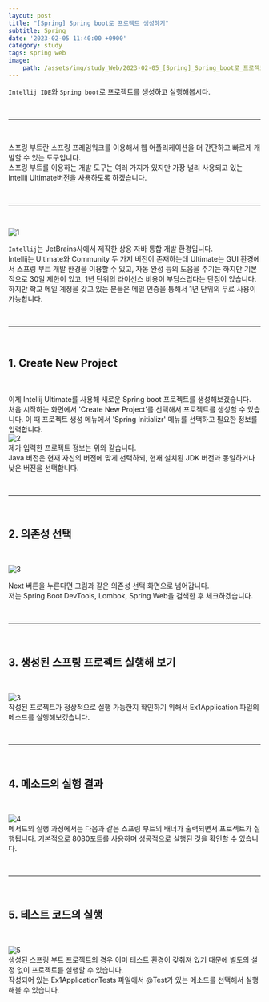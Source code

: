 ```yaml
---
layout: post
title: "[Spring] Spring boot로 프로젝트 생성하기"
subtitle: Spring
date: '2023-02-05 11:40:00 +0900'
category: study
tags: spring web
image:
    path: /assets/img/study_Web/2023-02-05_[Spring]_Spring_boot로_프로젝트_생성하기/logo.png
---
```


`Intellij IDE`와 `Spring boot`로 프로젝트를 생성하고 실행해봅시다.

<br>
<hr/>
<br>

스프링 부트란 스프링 프레임워크를 이용해서 웹 어플리케이션을 더 간단하고 빠르게 개발할 수 있는 도구입니다.<br>
스프링 부트를 이용하는 개발 도구는 여러 가지가 있지만 가장 널리 사용되고 있는 Intellij Ultimate버전을 사용하도록 하겠습니다.

<br>
<hr/>
<br>

![1](/assets/img/study_Web/2023-02-05_[Spring]_Spring_boot로_프로젝트_생성하기/intellij.png)

`Intellij`는 JetBrains사에서 제작한 상용 자바 통합 개발 환경입니다.
<br>
Intellij는 Ultimate와 Community 두 가지 버전이 존재하는데 Ultimate는 GUI 환경에서 스프링 부트 개발 환경을 이용할 수 있고, 자동 완성 등의 도움을 주기는 하지만 기본적으로 30일 제한이 있고, 1년 단위의 라이선스 비용이 부담스럽다는 단점이 있습니다.
<br>
하지만 학교 메일 계정을 갖고 있는 분들은 메일 인증을 통해서 1년 단위의 무료 사용이 가능합니다.

<br>
<hr/>
<br>

## 1. Create New Project
<br>


이제 Intellij Ultimate를 사용해 새로운 Spring boot 프로젝트를 생성해보겠습니다.
<br>
처음 시작하는 화면에서 'Create New Project'를 선택해서 프로젝트를 생성할 수 있습니다. 이 때 프로젝트 생성 메뉴에서 'Spring Initializr' 메뉴를 선택하고 필요한 정보를 입력합니다.
<br>
![2](/assets/img/study_Web/2023-02-05_[Spring]_Spring_boot로_프로젝트_생성하기/p1.png)
<br>
제가 입력한 프로젝트 정보는 위와 같습니다.<br>
Java 버전은 현재 자신의 버전에 맞게 선택하되, 현재 설치된 JDK 버전과 동일하거나 낮은 버전을 선택합니다.

<br>
<hr/>
<br>

## 2. 의존성 선택
<br>

![3](/assets/img/study_Web/2023-02-05_[Spring]_Spring_boot로_프로젝트_생성하기/p2.png)
<br>

Next 버튼을 누른다면 그림과 같은 의존성 선택 화면으로 넘어갑니다. <br>
저는 Spring Boot DevTools, Lombok, Spring Web을 검색한 후 체크하겠습니다.

<br>
<hr/>
<br>

## 3. 생성된 스프링 프로젝트 실행해 보기
<br>

![3](/assets/img/study_Web/2023-02-05_[Spring]_Spring_boot로_프로젝트_생성하기/p3.png)
<br>
작성된 프로젝트가 정상적으로 실행 가능한지 확인하기 위해서 Ex1Application 파일의 메소드를 실행해보겠습니다.

<br>
<hr/>
<br>

## 4. 메소드의 실행 결과
<br>

![4](/assets/img/study_Web/2023-02-05_[Spring]_Spring_boot로_프로젝트_생성하기/p4.png)
<br>
메서드의 실행 과정에서는 다음과 같은 스프링 부트의 배너가 출력되면서 프로젝트가 실행됩니다. 기본적으로 8080포트를 사용하며 성공적으로 실행된 것을 확인할 수 있습니다.

<br>
<hr/>
<br>

## 5. 테스트 코드의 실행
<br>

![5](/assets/img/study_Web/2023-02-05_[Spring]_Spring_boot로_프로젝트_생성하기/p5.png)
<br>
생성된 스프링 부트 프로젝트의 경우 이미 테스트 환경이 갖춰져 있기 때문에 별도의 설정 없이 프로젝트를 실행할 수 있습니다. <br>
작성되어 있는 Ex1ApplicationTests 파일에서 @Test가 있는 메소드를 선택해서 실행해볼 수 있습니다.
